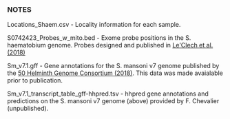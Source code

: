 ### NOTES

Locations_Shaem.csv - Locality information for each sample.

S0742423_Probes_w_mito.bed - Exome probe positions in the S. haematobium genome.  Probes designed and published in [Le'Clech et al. (2018)][le'clech]

Sm_v7.1.gff - Gene annotations for the S. mansoni v7 genome published by the [50 Helminth Genome Consortium (2018)][50helminth]. This data was made avaialable prior to publication.

Sm_v7.1_transcript_table_gff-hhpred.tsv - hhpred gene annotations and predictions on the S. mansoni v7 genome (above) provided by F. Chevalier (unpublished). 

[le'clech]: https://doi.org/10.1017/S0031182018000811
[50helminth]:  https://doi.org/10.1038/s41588-018-0262-1 
